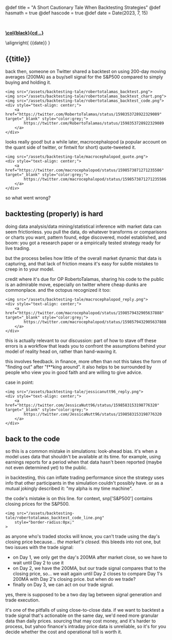 @def title = "A Short Cautionary Tale When Backtesting Strategies"
@def hasmath = true
@def hascode = true
@def date = Date(2023, 7, 15)

&#8287;
&#8287;

**[\col{black}{cd ..}](/)**

\alignright{ {{date}} }

## {{title}}

back then, someone on Twitter shared a backtest on using 200-day moving averages (200MA) as a buy/sell signal for the S&P500 compared to simply buying and holding it.

~~~
<img src="/assets/backtesting-tale/robertotalamas_backtest.png">
<img src="/assets/backtesting-tale/robertotalamas_backtest_chart.png">
<img src="/assets/backtesting-tale/robertotalamas_backtest_code.png">
<div style="text-align: center;">
    <a href="https://twitter.com/RobertoTalamas/status/1598353728922329089" target="_blank" style="color:grey;">
        https://twitter.com/RobertoTalamas/status/1598353728922329089
    </a>
</div>
~~~

looks really good! but a while later, macrocephalopod (a popular account on the quant side
of twitter, or fintwit for short) quote-tweeted it.

~~~
<img src="/assets/backtesting-tale/macrocephalopod_quote.png">
<div style="text-align: center;">
    <a href="https://twitter.com/macrocephalopod/status/1598573871271235586" target="_blank" style="color:grey;">
        https://twitter.com/macrocephalopod/status/1598573871271235586
    </a>
</div>
~~~

so what went wrong?

## backtesting (properly) is hard

doing data analysis/data mining/statistical inference with market data can seem frictionless. 
you pull the data, do whatever transforms or comparisons or charts you want, pattern found, edge discovered, model established, and boom: you got a research paper or a empirically tested strategy ready for live trading.

but the process belies how little of the overall market dynamic that data is capturing, and that lack of friction means it's easy for subtle mistakes to creep in to your model.

credit where it's due for OP RobertoTalamas, sharing his code to the public is an admirable move, 
especially on twitter where cheap dunks are commonplace. and the octopus recognized it too:

~~~
<img src="/assets/backtesting-tale/macrocephalopod_reply.png">
<div style="text-align: center;">
    <a href="https://twitter.com/macrocephalopod/status/1598579432905637888" target="_blank" style="color:grey;">
        https://twitter.com/macrocephalopod/status/1598579432905637888
    </a>
</div>
~~~

this is actually relevant to our discussion: part of how to stave off these errors is a workflow that leads you to confront the assumptions behind your model of reality head on, rather than hand-waving it.

this involves feedback. in finance, more often than not this takes the form of "finding out" after "f**king around". it also helps to be surrounded by people who view you in good faith and are willing to give advice.

case in point:

~~~
<img src="/assets/backtesting-tale/jessicanutt96_reply.png">
<div style="text-align: center;">
    <a href="https://twitter.com/JessicaNutt96/status/1598583153198776320" target="_blank" style="color:grey;">
        https://twitter.com/JessicaNutt96/status/1598583153198776320
    </a>
</div>
~~~

## back to the code

so this is a common mistake in simulations: look-ahead bias.
it's when a model uses data that shouldn't be available at its time. for example, 
using earnings reports for a period when that data hasn't been reported (maybe not even determined yet) to the public.

in backtesting, this can inflate trading performance since the strategy uses info that other participants
in the simulation couldn't possibly have. or as a mutual jokingly described it: "my alpha is my time machine".

the code's mistake is on this line. for context, snp['S&P500'] contains closing prices for the S&P500.

~~~
<img src="/assets/backtesting-tale/robertotalamas_backtest_code_line.png"
    style="border-radius:0px;"
>
~~~

as anyone who's traded stocks will know, you can't trade using the day's closing price because... _the market's closed_.
this bleeds into not one, but two issues with the trade signal:
- on Day 1, we only get the day's 200MA after market close, so we have to wait until Day 2 to use it
- on Day 2, we have the 200MA, but our trade signal compares that to the closing price, so... we wait again until Day 2 closes to compare Day 1's 200MA with Day 2's closing price. but when do we trade?
- finally on Day 3, we can act on our trade signal.

yes, there is supposed to be a two day lag between signal generation and trade execution. 

it's one of the pitfalls of using close-to-close data. if we want to backtest a trade signal that's actionable on the same day,
we'd need more granular data than daily prices. sourcing that may cost money, and it's harder to process, 
but yahoo finance's intraday price data is unreliable, so it's for you decide whether the cost and operational toll is worth it.